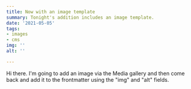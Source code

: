 ```yaml
---
title: Now with an image template
summary: Tonight's addition includes an image template.
date: '2021-05-05'
tags:
- images
- cms
img: ''
alt: ''

---
```

Hi there. I'm going to add an image via the Media gallery and then come back and add it to the frontmatter using the "img" and "alt" fields.